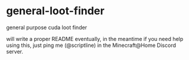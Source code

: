 # general-loot-finder
general purpose cuda loot finder

will write a proper README eventually, in the meantime if you need help using this, just ping me (@scriptline) in the Minecraft@Home Discord server.
